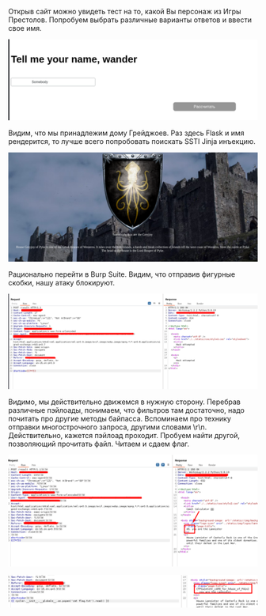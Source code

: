 Открыв сайт можно увидеть тест на то, какой Вы персонаж из Игры Престолов. Попробуем выбрать различные варианты ответов и ввести свое имя. 

![My Image](https://raw.githubusercontent.com/bysmaks/baumanka_ctf/main/web/house_of_pain/solve/img/1.png?token=GHSAT0AAAAAACGPRNOYAU2AVJBCY3YX63USZRXXHFA)

Видим, что мы принадлежим дому Грейджоев. Раз здесь Flask и имя рендерится, то лучше всего попробовать поискать SSTI Jinja инъекцию.

![My Image](https://raw.githubusercontent.com/bysmaks/baumanka_ctf/main/web/house_of_pain/solve/img/2.png?token=GHSAT0AAAAAACGPRNOZAFF6HL4LC3I3KHCCZRXXDSA)

Рационально перейти в Burp Suite. Видим, что отправив фигурные скобки, нашу атаку блокируют.

![My image](https://raw.githubusercontent.com/bysmaks/baumanka_ctf/main/web/house_of_pain/solve/img/3.png?token=GHSAT0AAAAAACGPRNOYDRHDQOKTTMCL6DLMZRXXETA)

Видимо, мы действительно движемся в нужную сторону. Перебрав различные пэйлоады, понимаем, что фильтров там достаточно, надо почитать про другие методы байпасса. Вспоминаем про технику отправки многострочного запроса, другими словами \r\n. 
Действительно, кажется пэйлоад проходит. Пробуем найти другой, позволяющий прочитать файл. Читаем и сдаем флаг.

![My image](https://raw.githubusercontent.com/bysmaks/baumanka_ctf/main/web/house_of_pain/solve/img/4.png?token=GHSAT0AAAAAACGPRNOZYEHOLT6QXZEISIIQZRXXFTQ)

![My image](https://github.com/bysmaks/baumanka_ctf/blob/main/web/house_of_pain/solve/img/5.png)
